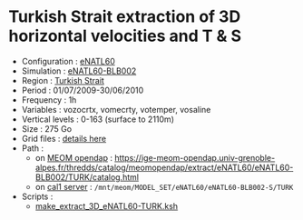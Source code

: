 # Turkish Strait extraction of 3D horizontal velocities and T & S

 - Configuration : [eNATL60](../simulations/eNATL60.md)
 - Simulation : [eNATL60-BLB002](../simulations/eNATL60-BLB002.md)
 - Region : [Turkish Strait](../regions/TURKL.md)
 - Period : 01/07/2009-30/06/2010
 - Frequency : 1h
 - Variables : vozocrtx, vomecrty, votemper, vosaline
 - Vertical levels : 0-163 (surface to 2110m)
 - Size : 275 Go
 - Grid files : [details here](TURK-grid-files.md)
 - Path : 
   - on [MEOM opendap](../platforms/opendap.md) : https://ige-meom-opendap.univ-grenoble-alpes.fr/thredds/catalog/meomopendap/extract/eNATL60/eNATL60-BLB002/TURK/catalog.html
   - on [cal1 server](../platforms/cal1.md) : ```/mnt/meom/MODEL_SET/eNATL60/eNATL60-BLB002-S/TURK```
 - Scripts : 
   - [make_extract_3D_eNATL60-TURK.ksh](https://github.com/auraoupa/extract-occigen/blob/main/make_extract_3D_eNATL60-TURK.ksh)
   
